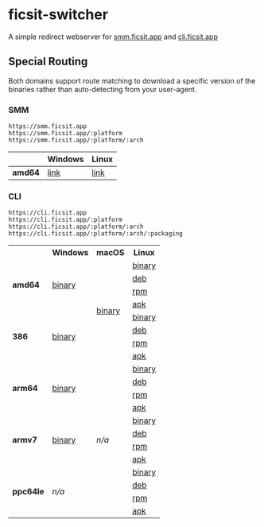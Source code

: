 # ficsit-switcher

A simple redirect webserver for [smm.ficsit.app](https://smm.ficsit.app) and [cli.ficsit.app](https://cli.ficsit.app)

## Special Routing

Both domains support route matching to download a specific version of the binaries rather than auto-detecting from your
user-agent.

### SMM

```
https://smm.ficsit.app
https://smm.ficsit.app/:platform
https://smm.ficsit.app/:platform/:arch
```

|           | Windows                                      | Linux                                      |
|-----------|----------------------------------------------|--------------------------------------------|
| **amd64** | [link](https://smm.ficsit.app/windows/amd64) | [link](https://smm.ficsit.app/linux/amd64) |

### CLI

```
https://cli.ficsit.app
https://cli.ficsit.app/:platform
https://cli.ficsit.app/:platform/:arch
https://cli.ficsit.app/:platform/:arch/:packaging
```

<table>
  <tr>
    <th></th>
    <th>Windows</th>
    <th>macOS</th>
    <th>Linux</th>
  </tr>

  <tr>
    <td rowspan="4"><strong>amd64</strong></td>
    <td rowspan="4"><a href="https://cli.ficsit.app/windows/amd64/binary">binary</a></td>
    <td rowspan="8"><a href="https://cli.ficsit.app/darwin/amd64/binary">binary</a></td>
    <td><a href="https://cli.ficsit.app/linux/amd64/binary">binary</a></td>
  </tr>
  <tr>
    <td><a href="https://cli.ficsit.app/linux/amd64/deb">deb</a></td>
  </tr>
  <tr>
    <td><a href="https://cli.ficsit.app/linux/amd64/rpm">rpm</a></td>
  </tr>
  <tr>
    <td><a href="https://cli.ficsit.app/linux/amd64/apk">apk</a></td>
  </tr>

  <tr>
    <td rowspan="4"><strong>386</strong></td>
    <td rowspan="4"><a href="https://cli.ficsit.app/windows/386/binary">binary</a></td>
    <td><a href="https://cli.ficsit.app/linux/386/binary">binary</a></td>
  </tr>
  <tr>
    <td><a href="https://cli.ficsit.app/linux/386/deb">deb</a></td>
  </tr>
  <tr>
    <td><a href="https://cli.ficsit.app/linux/386/rpm">rpm</a></td>
  </tr>
  <tr>
    <td><a href="https://cli.ficsit.app/linux/386/apk">apk</a></td>
  </tr>

  <tr>
    <td rowspan="4"><strong>arm64</strong></td>
    <td rowspan="4"><a href="https://cli.ficsit.app/windows/arm64/binary">binary</a></td>
    <td rowspan="12"><i>n/a</i></td>
    <td><a href="https://cli.ficsit.app/linux/arm64/binary">binary</a></td>
  </tr>
  <tr>
    <td><a href="https://cli.ficsit.app/linux/arm64/deb">deb</a></td>
  </tr>
  <tr>
    <td><a href="https://cli.ficsit.app/linux/arm64/rpm">rpm</a></td>
  </tr>
  <tr>
    <td><a href="https://cli.ficsit.app/linux/arm64/apk">apk</a></td>
  </tr>

  <tr>
    <td rowspan="4"><strong>armv7</strong></td>
    <td rowspan="4"><a href="https://cli.ficsit.app/windows/armv7/binary">binary</a></td>
    <td><a href="https://cli.ficsit.app/linux/armv7/binary">binary</a></td>
  </tr>
  <tr>
    <td><a href="https://cli.ficsit.app/linux/armv7/deb">deb</a></td>
  </tr>
  <tr>
    <td><a href="https://cli.ficsit.app/linux/armv7/rpm">rpm</a></td>
  </tr>
  <tr>
    <td><a href="https://cli.ficsit.app/linux/armv7/apk">apk</a></td>
  </tr>

  <tr>
    <td rowspan="4"><strong>ppc64le</strong></td>
    <td rowspan="4"><i>n/a</i></td>
    <td><a href="https://cli.ficsit.app/linux/ppc64le/binary">binary</a></td>
  </tr>
  <tr>
    <td><a href="https://cli.ficsit.app/linux/ppc64le/deb">deb</a></td>
  </tr>
  <tr>
    <td><a href="https://cli.ficsit.app/linux/ppc64le/rpm">rpm</a></td>
  </tr>
  <tr>
    <td><a href="https://cli.ficsit.app/linux/ppc64le/apk">apk</a></td>
  </tr>
</table>